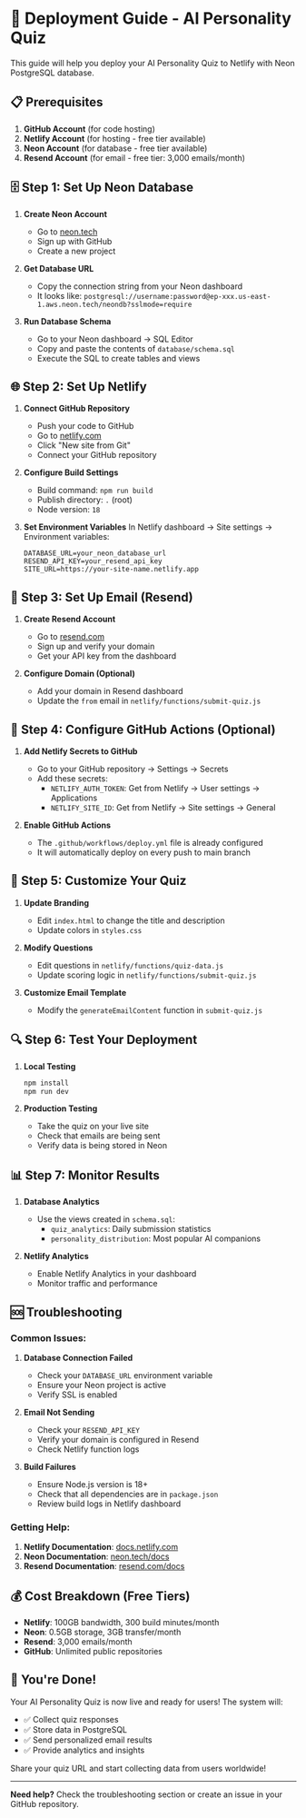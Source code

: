 # 🚀 Deployment Guide - AI Personality Quiz

This guide will help you deploy your AI Personality Quiz to Netlify with Neon PostgreSQL database.

## 📋 Prerequisites

1. **GitHub Account** (for code hosting)
2. **Netlify Account** (for hosting - free tier available)
3. **Neon Account** (for database - free tier available)
4. **Resend Account** (for email - free tier: 3,000 emails/month)

## 🗄️ Step 1: Set Up Neon Database

1. **Create Neon Account**
   - Go to [neon.tech](https://neon.tech)
   - Sign up with GitHub
   - Create a new project

2. **Get Database URL**
   - Copy the connection string from your Neon dashboard
   - It looks like: `postgresql://username:password@ep-xxx.us-east-1.aws.neon.tech/neondb?sslmode=require`

3. **Run Database Schema**
   - Go to your Neon dashboard → SQL Editor
   - Copy and paste the contents of `database/schema.sql`
   - Execute the SQL to create tables and views

## 🌐 Step 2: Set Up Netlify

1. **Connect GitHub Repository**
   - Push your code to GitHub
   - Go to [netlify.com](https://netlify.com)
   - Click "New site from Git"
   - Connect your GitHub repository

2. **Configure Build Settings**
   - Build command: `npm run build`
   - Publish directory: `.` (root)
   - Node version: `18`

3. **Set Environment Variables**
   In Netlify dashboard → Site settings → Environment variables:
   ```
   DATABASE_URL=your_neon_database_url
   RESEND_API_KEY=your_resend_api_key
   SITE_URL=https://your-site-name.netlify.app
   ```

## 📧 Step 3: Set Up Email (Resend)

1. **Create Resend Account**
   - Go to [resend.com](https://resend.com)
   - Sign up and verify your domain
   - Get your API key from the dashboard

2. **Configure Domain (Optional)**
   - Add your domain in Resend dashboard
   - Update the `from` email in `netlify/functions/submit-quiz.js`

## 🔧 Step 4: Configure GitHub Actions (Optional)

1. **Add Netlify Secrets to GitHub**
   - Go to your GitHub repository → Settings → Secrets
   - Add these secrets:
     - `NETLIFY_AUTH_TOKEN`: Get from Netlify → User settings → Applications
     - `NETLIFY_SITE_ID`: Get from Netlify → Site settings → General

2. **Enable GitHub Actions**
   - The `.github/workflows/deploy.yml` file is already configured
   - It will automatically deploy on every push to main branch

## 🎯 Step 5: Customize Your Quiz

1. **Update Branding**
   - Edit `index.html` to change the title and description
   - Update colors in `styles.css`

2. **Modify Questions**
   - Edit questions in `netlify/functions/quiz-data.js`
   - Update scoring logic in `netlify/functions/submit-quiz.js`

3. **Customize Email Template**
   - Modify the `generateEmailContent` function in `submit-quiz.js`

## 🔍 Step 6: Test Your Deployment

1. **Local Testing**
   ```bash
   npm install
   npm run dev
   ```

2. **Production Testing**
   - Take the quiz on your live site
   - Check that emails are being sent
   - Verify data is being stored in Neon

## 📊 Step 7: Monitor Results

1. **Database Analytics**
   - Use the views created in `schema.sql`:
     - `quiz_analytics`: Daily submission statistics
     - `personality_distribution`: Most popular AI companions

2. **Netlify Analytics**
   - Enable Netlify Analytics in your dashboard
   - Monitor traffic and performance

## 🆘 Troubleshooting

### Common Issues:

1. **Database Connection Failed**
   - Check your `DATABASE_URL` environment variable
   - Ensure your Neon project is active
   - Verify SSL is enabled

2. **Email Not Sending**
   - Check your `RESEND_API_KEY`
   - Verify your domain is configured in Resend
   - Check Netlify function logs

3. **Build Failures**
   - Ensure Node.js version is 18+
   - Check that all dependencies are in `package.json`
   - Review build logs in Netlify dashboard

### Getting Help:

1. **Netlify Documentation**: [docs.netlify.com](https://docs.netlify.com)
2. **Neon Documentation**: [neon.tech/docs](https://neon.tech/docs)
3. **Resend Documentation**: [resend.com/docs](https://resend.com/docs)

## 💰 Cost Breakdown (Free Tiers)

- **Netlify**: 100GB bandwidth, 300 build minutes/month
- **Neon**: 0.5GB storage, 3GB transfer/month
- **Resend**: 3,000 emails/month
- **GitHub**: Unlimited public repositories

## 🎉 You're Done!

Your AI Personality Quiz is now live and ready for users! The system will:
- ✅ Collect quiz responses
- ✅ Store data in PostgreSQL
- ✅ Send personalized email results
- ✅ Provide analytics and insights

Share your quiz URL and start collecting data from users worldwide!

---

**Need help?** Check the troubleshooting section or create an issue in your GitHub repository.



